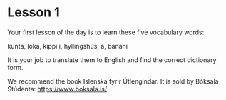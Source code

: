 # Lesson 1

Your first lesson of the day is to learn these five vocabulary words:

kunta, lóka, kippi í, hyllingshús, á, banani

It is your job to translate them to English and find the correct dictionary form.

We recommend the book Islenska fyrir Útlengindar. It is sold by Bóksala Stúdenta: https://www.boksala.is/
